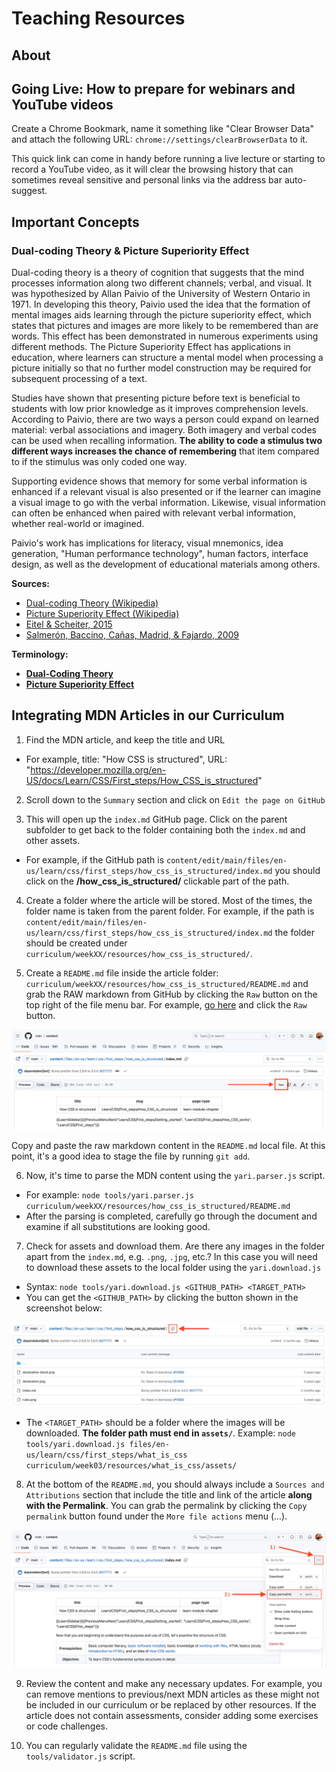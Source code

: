 # Teaching Resources

## About

## Going Live: How to prepare for webinars and YouTube videos

  Create a Chrome Bookmark, name it something like "Clear Browser Data" and attach the following URL: `chrome://settings/clearBrowserData` to it. 
  
  This quick link can come in handy before running a live lecture or starting to record a YouTube video, as it will clear the browsing history that can sometimes reveal sensitive and personal links via the address bar auto-suggest.

## Important Concepts

### Dual-coding Theory & Picture Superiority Effect

Dual-coding theory is a theory of cognition that suggests that the mind processes information along two different channels; verbal, and visual. It was hypothesized by Allan Paivio of the University of Western Ontario in 1971. In developing this theory, Paivio used the idea that the formation of mental images aids learning through the picture superiority effect, which states that pictures and images are more likely to be remembered than are words. This effect has been demonstrated in numerous experiments using different methods. The Picture Superiority Effect has applications in education, where learners can structure a mental model when processing a picture initially so that no further model construction may be required for subsequent processing of a text.

Studies have shown that presenting picture before text is beneficial to students with low prior knowledge as it improves comprehension levels. According to Paivio, there are two ways a person could expand on learned material: verbal associations and imagery. Both imagery and verbal codes can be used when recalling information. **The ability to code a stimulus two different ways increases the chance of remembering** that item compared to if the stimulus was only coded one way.

Supporting evidence shows that memory for some verbal information is enhanced if a relevant visual is also presented or if the learner can imagine a visual image to go with the verbal information. Likewise, visual information can often be enhanced when paired with relevant verbal information, whether real-world or imagined.

Paivio's work has implications for literacy, visual mnemonics, idea generation, "Human performance technology", human factors, interface design, as well as the development of educational materials among others.

**Sources:**

- [Dual-coding Theory (Wikipedia)](https://en.wikipedia.org/wiki/Dual-coding_theory) 
- [Picture Superiority Effect (Wikipedia)](https://en.wikipedia.org/wiki/Picture_superiority_effect)
- [Eitel & Scheiter, 2015](https://link.springer.com/article/10.1007/s10648-014-9264-4)
- [Salmerón, Baccino, Cañas, Madrid, & Fajardo, 2009](https://www.sciencedirect.com/science/article/abs/pii/S0360131509001602?via%3Dihub)

**Terminology:**

- [**Dual-Coding Theory**](#dual-coding-theory--the-picture-superiority-effect)
- [**Picture Superiority Effect**](#dual-coding-theory--the-picture-superiority-effect)

## Integrating MDN Articles in our Curriculum

  1. Find the MDN article, and keep the title and URL
    
  - For example, title: "How CSS is structured", URL: "https://developer.mozilla.org/en-US/docs/Learn/CSS/First_steps/How_CSS_is_structured"

  2. Scroll down to the `Summary` section and click on `Edit the page on GitHub`

  3. This will open up the `index.md` GitHub page. Click on the parent subfolder to get back to the folder containing both the `index.md` and other assets.

  - For example, if the GitHub path is `content/edit/main/files/en-us/learn/css/first_steps/how_css_is_structured/index.md` you should click on the **/how_css_is_structured/** clickable part of the path.

  4. Create a folder where the article will be stored. Most of the times, the folder name is taken from the parent folder. For example, if the path is `content/edit/main/files/en-us/learn/css/first_steps/how_css_is_structured/index.md` the folder should be created under `curriculum/weekXX/resources/how_css_is_structured/`. 

  5. Create a `README.md` file inside the article folder: `curriculum/weekXX/resources/how_css_is_structured/README.md` and grab the RAW markdown from GitHub by clicking the `Raw` button on the top right of the file menu bar. For example, [go here](https://github.com/mdn/content/blob/main/files/en-us/learn/css/first_steps/how_css_is_structured/index.md) and click the `Raw` button.

  ![](assets/github.raw.jpg)

  Copy and paste the raw markdown content in the `README.md` local file. At this point, it's a good idea to stage the file by running `git add`.

  6. Now, it's time to parse the MDN content using the `yari.parser.js` script.

  - For example: `node tools/yari.parser.js curriculum/weekXX/resources/how_css_is_structured/README.md`
  - After the parsing is completed, carefully go through the document and examine if all substitutions are looking good.

  7. Check for assets and download them. Are there any images in the folder apart from the `index.md`, e.g. `.png`, `.jpg`, etc.? In this case you will need to download these assets to the local folder using the `yari.download.js` 

  - Syntax: `node tools/yari.download.js <GITHUB_PATH> <TARGET_PATH>`
  - You can get the `<GITHUB_PATH>` by clicking the button shown in the screenshot below: 

  ![](assets/github.get.path.jpg)  

  - The `<TARGET_PATH>` should be a folder where the images will be downloaded. **The folder path must end in `assets/`**. Example: `node tools/yari.download.js files/en-us/learn/css/first_steps/what_is_css curriculum/week03/resources/what_is_css/assets/`

  8. At the bottom of the `README.md`, you should always include a `Sources and Attributions` section that include the title and link of the article **along with the Permalink**. You can grab the permalink by clicking the `Copy permalink` button found under the `More file actions` menu (...).

  ![](assets/github.grab.permalink.jpg)

  9. Review the content and make any necessary updates. For example, you can remove mentions to previous/next MDN articles as these might not be included in our curriculum or be replaced by other resources. If the article does not contain assessments, consider adding some exercises or code challenges.

  10. You can regularly validate the `README.md` file using the `tools/validator.js` script.

